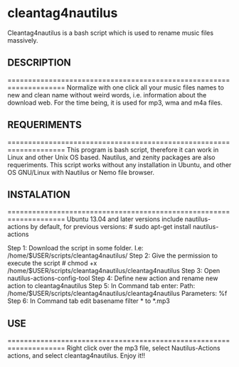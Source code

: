 cleantag4nautilus
=================

Cleantag4nautilus is a bash script which is used to rename music files massively.




## DESCRIPTION
====================================================================
Normalize with one click all your music files names to new and clean name without weird words, i.e. information about the download web.
For the time being, it is used for mp3, wma and m4a files.




## REQUERIMENTS
====================================================================
This program is bash script, therefore it can work in Linux and other Unix OS based.
Nautilus, and zenity packages are also requeriments.
This script works without any installation in Ubuntu, and other OS GNU/Linux with Nautilus or Nemo file browser.




## INSTALATION
====================================================================
Ubuntu 13.04 and later versions include nautilus-actions by default, for previous versions:
	# sudo apt-get install nautilus-actions

Step 1:
	Download the script in some folder. I.e: /home/$USER/scripts/cleantag4nautilus/
Step 2:
	Give the permission to execute the script
	# chmod +x /home/$USER/scripts/cleantag4nautilus/cleantag4nautilus
Step 3:
	Open nautilus-actions-config-tool
Step 4:
	Define new action
	and rename new action to cleantag4nautilus
Step 5:
	In Command tab enter:
		Path: /home/$USER/scripts/cleantag4nautilus/cleantag4nautilus
		Parameters: %f
Step 6:
	In Command tab edit basename filter * to *.mp3



## USE
====================================================================
Right click over the mp3 file, select Nautilus-Actions actions, and select cleantag4nautilus. Enjoy it!!



